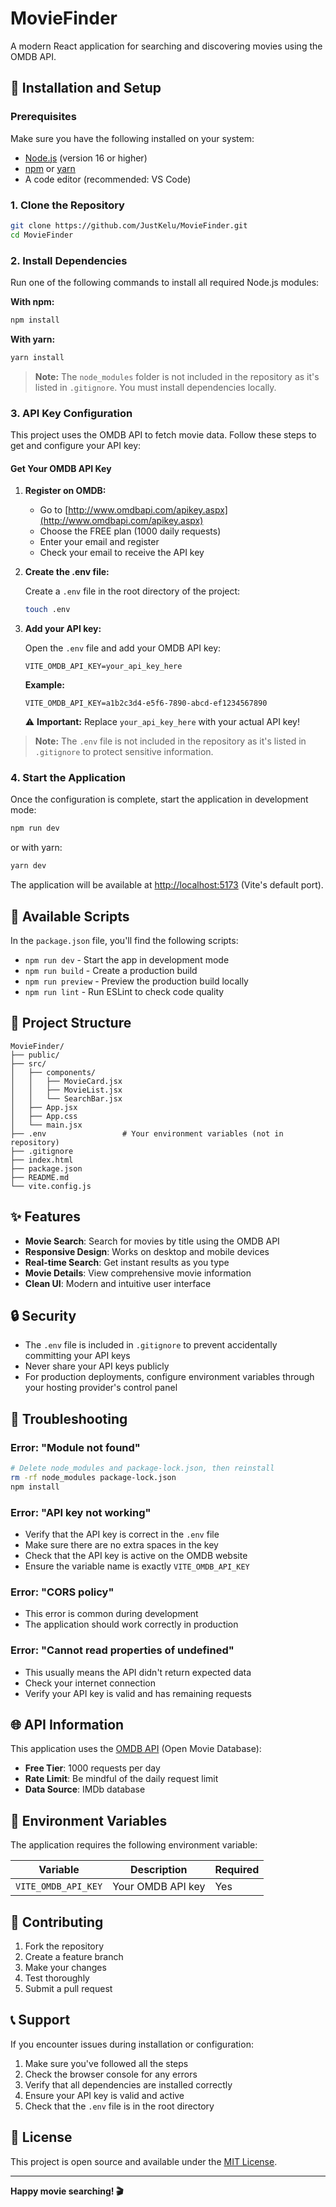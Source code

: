 # MovieFinder

A modern React application for searching and discovering movies using the OMDB API.

## 🚀 Installation and Setup

### Prerequisites

Make sure you have the following installed on your system:
- [Node.js](https://nodejs.org/) (version 16 or higher)
- [npm](https://www.npmjs.com/) or [yarn](https://yarnpkg.com/)
- A code editor (recommended: VS Code)

### 1. Clone the Repository

```bash
git clone https://github.com/JustKelu/MovieFinder.git
cd MovieFinder
```

### 2. Install Dependencies

Run one of the following commands to install all required Node.js modules:

**With npm:**
```bash
npm install
```

**With yarn:**
```bash
yarn install
```

> **Note:** The `node_modules` folder is not included in the repository as it's listed in `.gitignore`. You must install dependencies locally.

### 3. API Key Configuration

This project uses the OMDB API to fetch movie data. Follow these steps to get and configure your API key:

#### Get Your OMDB API Key

1. **Register on OMDB:**
   - Go to [http://www.omdbapi.com/apikey.aspx](http://www.omdbapi.com/apikey.aspx)
   - Choose the FREE plan (1000 daily requests)
   - Enter your email and register
   - Check your email to receive the API key

2. **Create the .env file:**
   
   Create a `.env` file in the root directory of the project:
   ```bash
   touch .env
   ```

3. **Add your API key:**
   
   Open the `.env` file and add your OMDB API key:
   ```env
   VITE_OMDB_API_KEY=your_api_key_here
   ```

   **Example:**
   ```env
   VITE_OMDB_API_KEY=a1b2c3d4-e5f6-7890-abcd-ef1234567890
   ```

   ⚠️ **Important:** Replace `your_api_key_here` with your actual API key!

> **Note:** The `.env` file is not included in the repository as it's listed in `.gitignore` to protect sensitive information.

### 4. Start the Application

Once the configuration is complete, start the application in development mode:

```bash
npm run dev
```

or with yarn:

```bash
yarn dev
```

The application will be available at [http://localhost:5173](http://localhost:5173) (Vite's default port).

## 🔧 Available Scripts

In the `package.json` file, you'll find the following scripts:

- `npm run dev` - Start the app in development mode
- `npm run build` - Create a production build
- `npm run preview` - Preview the production build locally
- `npm run lint` - Run ESLint to check code quality

## 📁 Project Structure

```
MovieFinder/
├── public/
├── src/
│   ├── components/
│   │   ├── MovieCard.jsx
│   │   ├── MovieList.jsx
│   │   └── SearchBar.jsx
│   ├── App.jsx
│   ├── App.css
│   └── main.jsx
├── .env                 # Your environment variables (not in repository)
├── .gitignore
├── index.html
├── package.json
├── README.md
└── vite.config.js
```

## ✨ Features

- **Movie Search**: Search for movies by title using the OMDB API
- **Responsive Design**: Works on desktop and mobile devices
- **Real-time Search**: Get instant results as you type
- **Movie Details**: View comprehensive movie information
- **Clean UI**: Modern and intuitive user interface

## 🔒 Security

- The `.env` file is included in `.gitignore` to prevent accidentally committing your API keys
- Never share your API keys publicly
- For production deployments, configure environment variables through your hosting provider's control panel

## 🚨 Troubleshooting

### Error: "Module not found"
```bash
# Delete node_modules and package-lock.json, then reinstall
rm -rf node_modules package-lock.json
npm install
```

### Error: "API key not working"
- Verify that the API key is correct in the `.env` file
- Make sure there are no extra spaces in the key
- Check that the API key is active on the OMDB website
- Ensure the variable name is exactly `VITE_OMDB_API_KEY`

### Error: "CORS policy"
- This error is common during development
- The application should work correctly in production

### Error: "Cannot read properties of undefined"
- This usually means the API didn't return expected data
- Check your internet connection
- Verify your API key is valid and has remaining requests

## 🌐 API Information

This application uses the [OMDB API](http://www.omdbapi.com/) (Open Movie Database):
- **Free Tier**: 1000 requests per day
- **Rate Limit**: Be mindful of the daily request limit
- **Data Source**: IMDb database

## 📝 Environment Variables

The application requires the following environment variable:

| Variable | Description | Required |
|----------|-------------|----------|
| `VITE_OMDB_API_KEY` | Your OMDB API key | Yes |

## 🤝 Contributing

1. Fork the repository
2. Create a feature branch
3. Make your changes
4. Test thoroughly
5. Submit a pull request

## 📞 Support

If you encounter issues during installation or configuration:

1. Make sure you've followed all the steps
2. Check the browser console for any errors
3. Verify that all dependencies are installed correctly
4. Ensure your API key is valid and active
5. Check that the `.env` file is in the root directory

## 📄 License

This project is open source and available under the [MIT License](LICENSE).

---

**Happy movie searching! 🎬**
